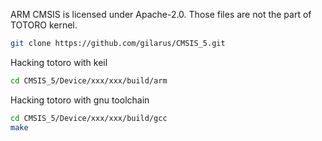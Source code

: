 ARM CMSIS is licensed under Apache-2.0.  Those files are not the part of TOTORO kernel.

```bash
git clone https://github.com/gilarus/CMSIS_5.git
```

Hacking totoro with keil

```bash
cd CMSIS_5/Device/xxx/xxx/build/arm
```

Hacking totoro with gnu toolchain

```bash
cd CMSIS_5/Device/xxx/xxx/build/gcc
make
```
